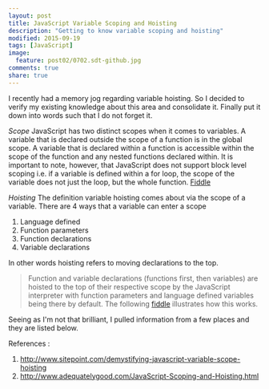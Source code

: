 ```yaml
---
layout: post
title: JavaScript Variable Scoping and Hoisting
description: "Getting to know variable scoping and hoisting"
modified: 2015-09-19
tags: [JavaScript]
image:
  feature: post02/0702.sdt-github.jpg
comments: true
share: true  
---
```


I recently had a memory jog regarding variable hoisting. So I decided to verify my existing knowledge about this area and consolidate it. Finally put it down into words such that I do not forget it.

*Scope*
JavaScript has two distinct scopes when it comes to variables. A variable that is declared outside the scope of a function is in the global scope. A variable that is declared within a function is accessible within the scope of the function and any nested functions declared within. It is important to note, however, that JavaScript does not support block level scoping i.e. if a variable is defined within a for loop, the scope of the variable does not just the loop, but the whole function. [Fiddle](http://jsfiddle.net/PGfgv/1503/)

*Hoisting*
The definition variable hoisting comes about via the scope of a variable. 
There are 4 ways that a variable can enter a scope

 1. Language defined
 2. Function parameters
 3. Function declarations
 4. Variable declarations

In other words hoisting refers to moving declarations to the top.

> Function and variable declarations (functions first, then variables)
> are hoisted to the top of their respective scope by the JavaScript
> interpreter with function parameters and language defined variables
> being there by default.
> The following [fiddle](http://jsfiddle.net/vcjL9xyd/7/) illustrates how this works.

Seeing as I'm not that brilliant, I pulled information from a few places and they are listed below.

References : 

 1. http://www.sitepoint.com/demystifying-javascript-variable-scope-hoisting
 2. http://www.adequatelygood.com/JavaScript-Scoping-and-Hoisting.html